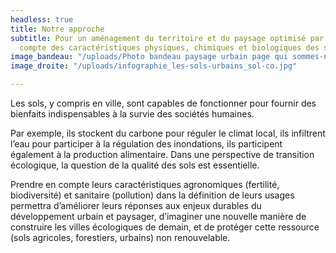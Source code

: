 ```yaml
---
headless: true
title: Notre approche
subtitle: Pour un aménagement du territoire et du paysage optimisé par la prise en
  compte des caractéristiques physiques, chimiques et biologiques des sols
image_bandeau: "/uploads/Photo bandeau paysage urbain page qui sommes-nous_1.jpeg"
image_droite: "/uploads/infographie_les-sols-urbains_sol-co.jpg"

---
```

Les sols, y compris en ville, sont capables de fonctionner pour fournir des bienfaits indispensables à la survie des sociétés humaines.

Par exemple, ils stockent du carbone pour réguler le climat local, ils infiltrent l’eau pour participer à la régulation des inondations, ils participent également à la production alimentaire. Dans une perspective de transition écologique, la question de la qualité des sols est essentielle.

Prendre en compte leurs caractéristiques agronomiques (fertilité, biodiversité) et sanitaire (pollution) dans la définition de leurs usages permettra d’améliorer leurs réponses aux enjeux durables du développement urbain et paysager, d’imaginer une nouvelle manière de construire les villes écologiques de demain, et de protéger cette ressource (sols agricoles, forestiers, urbains) non renouvelable.